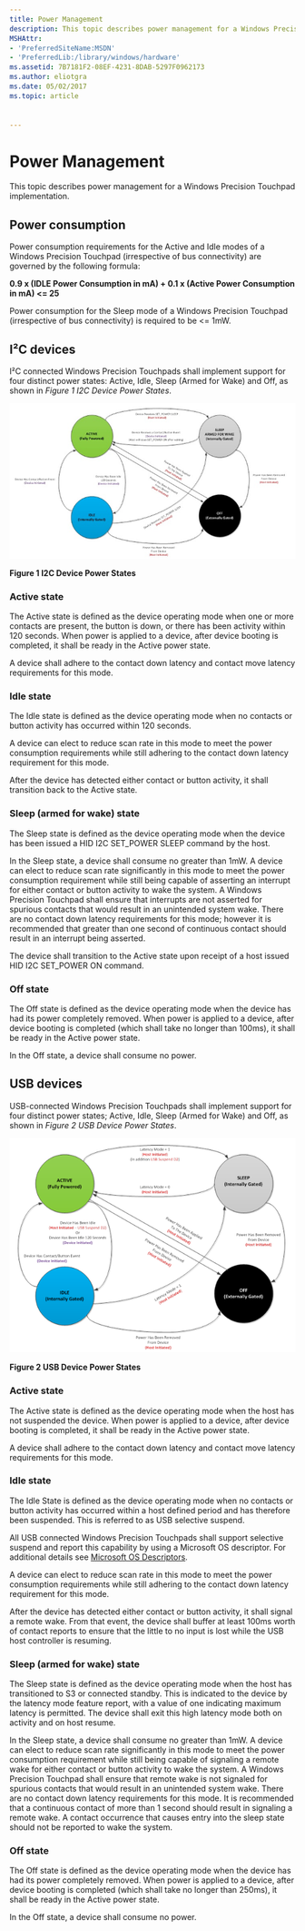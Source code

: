 ```yaml
---
title: Power Management
description: This topic describes power management for a Windows Precision Touchpad implementation.
MSHAttr:
- 'PreferredSiteName:MSDN'
- 'PreferredLib:/library/windows/hardware'
ms.assetid: 7B7181F2-08EF-4231-8DAB-5297F0962173
ms.author: eliotgra
ms.date: 05/02/2017
ms.topic: article


---
```


#  Power Management


This topic describes power management for a Windows Precision Touchpad implementation.

## Power consumption


Power consumption requirements for the Active and Idle modes of a Windows Precision Touchpad (irrespective of bus connectivity) are governed by the following formula:

**0.9 x (IDLE Power Consumption in mA) + 0.1 x (Active Power Consumption in mA) &lt;= 25**

Power consumption for the Sleep mode of a Windows Precision Touchpad (irrespective of bus connectivity) is required to be &lt;= 1mW.

## <a href="" id="i2c-devices"></a>I²C devices


I²C connected Windows Precision Touchpads shall implement support for four distinct power states: Active, Idle, Sleep (Armed for Wake) and Off, as shown in *Figure 1 I2C Device Power States*.

![i2c device power states](../images/implementationfig2i2cdevicepowerstates.jpg)

**Figure 1 I2C Device Power States**

### Active state

The Active state is defined as the device operating mode when one or more contacts are present, the button is down, or there has been activity within 120 seconds. When power is applied to a device, after device booting is completed, it shall be ready in the Active power state.

A device shall adhere to the contact down latency and contact move latency requirements for this mode.

### Idle state

The Idle state is defined as the device operating mode when no contacts or button activity has occurred within 120 seconds.

A device can elect to reduce scan rate in this mode to meet the power consumption requirements while still adhering to the contact down latency requirement for this mode.

After the device has detected either contact or button activity, it shall transition back to the Active state.

### Sleep (armed for wake) state

The Sleep state is defined as the device operating mode when the device has been issued a HID I2C SET\_POWER SLEEP command by the host.

In the Sleep state, a device shall consume no greater than 1mW. A device can elect to reduce scan rate significantly in this mode to meet the power consumption requirement while still being capable of asserting an interrupt for either contact or button activity to wake the system. A Windows Precision Touchpad shall ensure that interrupts are not asserted for spurious contacts that would result in an unintended system wake. There are no contact down latency requirements for this mode; however it is recommended that greater than one second of continuous contact should result in an interrupt being asserted.

The device shall transition to the Active state upon receipt of a host issued HID I2C SET\_POWER ON command.

### Off state

The Off state is defined as the device operating mode when the device has had its power completely removed. When power is applied to a device, after device booting is completed (which shall take no longer than 100ms), it shall be ready in the Active power state.

In the Off state, a device shall consume no power.

## USB devices


USB-connected Windows Precision Touchpads shall implement support for four distinct power states; Active, Idle, Sleep (Armed for Wake) and Off, as shown in *Figure 2 USB Device Power States*.

![usb power states](../images/implementationfig3usbpowerstates.png)

**Figure 2 USB Device Power States**

### Active state

The Active state is defined as the device operating mode when the host has not suspended the device. When power is applied to a device, after device booting is completed, it shall be ready in the Active power state.

A device shall adhere to the contact down latency and contact move latency requirements for this mode.

### Idle state

The Idle State is defined as the device operating mode when no contacts or button activity has occurred within a host defined period and has therefore been suspended. This is referred to as USB selective suspend.

All USB connected Windows Precision Touchpads shall support selective suspend and report this capability by using a Microsoft OS descriptor. For additional details see [Microsoft OS Descriptors](http://go.microsoft.com/fwlink/p/?LinkID=318026).

A device can elect to reduce scan rate in this mode to meet the power consumption requirements while still adhering to the contact down latency requirement for this mode.

After the device has detected either contact or button activity, it shall signal a remote wake. From that event, the device shall buffer at least 100ms worth of contact reports to ensure that the little to no input is lost while the USB host controller is resuming.

### Sleep (armed for wake) state

The Sleep state is defined as the device operating mode when the host has transitioned to S3 or connected standby. This is indicated to the device by the latency mode feature report, with a value of one indicating maximum latency is permitted. The device shall exit this high latency mode both on activity and on host resume.

In the Sleep state, a device shall consume no greater than 1mW. A device can elect to reduce scan rate significantly in this mode to meet the power consumption requirement while still being capable of signaling a remote wake for either contact or button activity to wake the system. A Windows Precision Touchpad shall ensure that remote wake is not signaled for spurious contacts that would result in an unintended system wake. There are no contact down latency requirements for this mode. It is recommended that a continuous contact of more than 1 second should result in signaling a remote wake. A contact occurrence that causes entry into the sleep state should not be reported to wake the system.

### Off state

The Off state is defined as the device operating mode when the device has had its power completely removed. When power is applied to a device, after device booting is completed (which shall take no longer than 250ms), it shall be ready in the Active power state.

In the Off state, a device shall consume no power.

 

 







